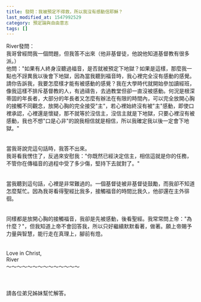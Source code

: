 ```yaml
---
title: 發問：我被預定不得救，所以我沒有感動信耶穌？
last_modified_at: 1547992529
category: 預定論與自由意志
tags: []
---
```


<p>River發問：<br/>我哥曾經問我一個問題，但我答不出來（他非基督徒，他說他知道基督教有很多派。）<br/><!--more-->他問："如果有人終身沒聽過福音，是否就被預定下地獄？如果是這樣，那麼我一點也不訝異我以後會下地獄，因為當我聽到福音時，我心裡完全沒有感動的感覺。請你告訴我，我要怎麼樣才能有被感動的感覺？我在大學時代就開始參加讀經班，像我這樣不排斥基督教的人，有過禱告，去過教堂但卻一直沒被感動。何況是根深蒂固的年長者，大部分的年長者又怎麼有辦法在有限的時間內，可以完全放開心胸的接觸不同觀念，放開心胸的完全接受"主"，若心裡始終沒有被"主"感動，即使口裡承認，心裡還是懷疑，那不就等於沒信主，沒信主就是下地獄，只要心裡沒有被感動，我也不想"口是心非"的說我相信就是相信，所以我確定我以後一定會下地獄。"<br/><br/><br/>當我哥說完這句話時，我答不出來。<br/>我哥看我愣住了，反過來安慰我："你既然已經決定信主，相信這就是你的任務，不管你在傳福音的過程中受了多少傷，堅持下去就對了。"<br/><br/><br/>當我聽到這句話，心裡是非常難過的。一個基督徒被非基督徒鼓勵，而我卻不知道怎麼幫忙。因為我哥看得聖經比我多，接觸福音的時間比我久，他卻還在主外徘徊。<br/><br/><br/>同樣都是放開心胸的接觸福音，我卻是先被感動，後看聖經。我常常問上帝："為什麼？"，但我知道上帝不會回答我，所以只好繼續默默看著，做著。願上帝賜予力量與智慧，能行走在真理上，腳前有燈。<br/><br/><br/>Love in Christ,<br/>River <br/>～～～～～～～～～～～～～～<br/><br/><br/><br/>請各位弟兄姊妹幫忙解答。<br/><br/><br/></p>